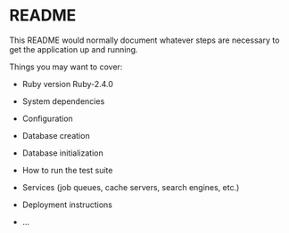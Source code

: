 # README

This README would normally document whatever steps are necessary to get the
application up and running.

Things you may want to cover:

* Ruby version
  Ruby-2.4.0

* System dependencies

* Configuration

* Database creation

* Database initialization

* How to run the test suite

* Services (job queues, cache servers, search engines, etc.)

* Deployment instructions

* ...
